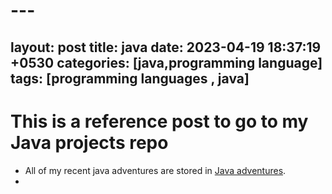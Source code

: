 # ---
layout: post
title:  java
date:   2023-04-19 18:37:19 +0530
categories: [java,programming language]
tags: [programming languages , java]
---
# This is a reference post to go to my Java projects repo
* All of my recent java adventures are stored in [Java adventures](https://github.com/amogh-dongre/java_projects.git).
* 


